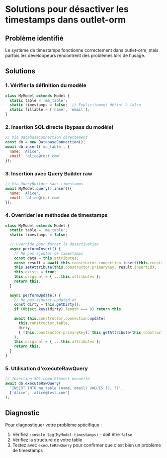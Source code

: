 # Solutions pour désactiver les timestamps dans outlet-orm

## Problème identifié
Le système de timestamps fonctionne correctement dans outlet-orm, mais parfois les développeurs rencontrent des problèmes lors de l'usage.

## Solutions

### 1. Vérifier la définition du modèle
```javascript
class MyModel extends Model {
  static table = 'ma_table';
  static timestamps = false;  // Explicitement défini à false
  static fillable = ['name', 'email'];
}
```

### 2. Insertion SQL directe (bypass du modèle)
```javascript
// Via DatabaseConnection directement
const db = new DatabaseConnection();
await db.insert('ma_table', { 
  name: 'Alice', 
  email: 'alice@test.com' 
});
```

### 3. Insertion avec Query Builder raw
```javascript
// Via QueryBuilder sans timestamps
await MyModel.query().insert({ 
  name: 'Alice', 
  email: 'alice@test.com' 
});
```

### 4. Overrider les méthodes de timestamps
```javascript
class MyModel extends Model {
  static table = 'ma_table';
  static timestamps = false;
  
  // Override pour forcer la désactivation
  async performInsert() {
    // Ne pas ajouter de timestamps
    const data = this.attributes;
    const result = await this.constructor.connection.insert(this.constructor.table, data);
    this.setAttribute(this.constructor.primaryKey, result.insertId);
    this.exists = true;
    this.original = { ...this.attributes };
    return this;
  }
  
  async performUpdate() {
    // Ne pas ajouter updated_at
    const dirty = this.getDirty();
    if (Object.keys(dirty).length === 0) return this;
    
    await this.constructor.connection.update(
      this.constructor.table,
      dirty,
      { [this.constructor.primaryKey]: this.getAttribute(this.constructor.primaryKey) }
    );
    this.original = { ...this.attributes };
    return this;
  }
}
```

### 5. Utilisation d'executeRawQuery
```javascript
// Insertion SQL complètement manuelle
await db.executeRawQuery(
  'INSERT INTO ma_table (name, email) VALUES (?, ?)',
  ['Alice', 'alice@test.com']
);
```

## Diagnostic
Pour diagnostiquer votre problème spécifique :

1. Vérifiez `console.log(MyModel.timestamps)` - doit être `false`
2. Vérifiez la structure de votre table
3. Testez avec `executeRawQuery` pour confirmer que c'est bien un problème de timestamps
